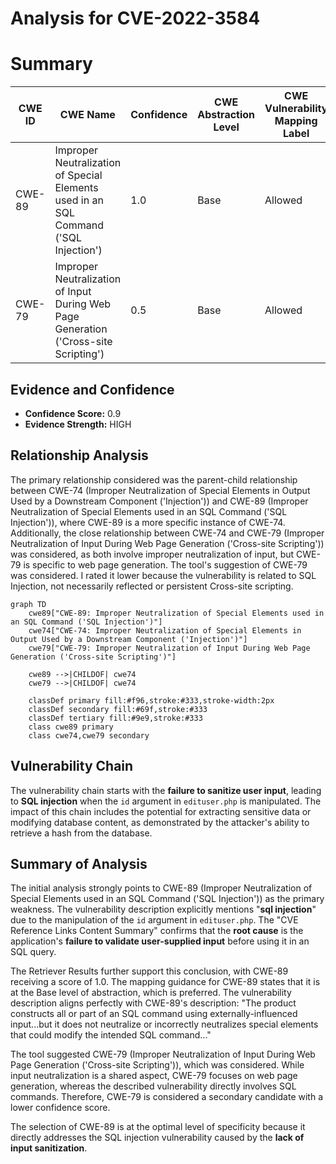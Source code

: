# Analysis for CVE-2022-3584

# Summary
| CWE ID | CWE Name | Confidence | CWE Abstraction Level | CWE Vulnerability Mapping Label | CWE-Vulnerability Mapping Notes |
|---|---|---|---|---|---|
| CWE-89 | Improper Neutralization of Special Elements used in an SQL Command ('SQL Injection') | 1.0 | Base | Allowed | Primary CWE |
| CWE-79 | Improper Neutralization of Input During Web Page Generation ('Cross-site Scripting') | 0.5 | Base | Allowed | Secondary Candidate |

## Evidence and Confidence

*   **Confidence Score:** 0.9
*   **Evidence Strength:** HIGH

## Relationship Analysis
The primary relationship considered was the parent-child relationship between CWE-74 (Improper Neutralization of Special Elements in Output Used by a Downstream Component ('Injection')) and CWE-89 (Improper Neutralization of Special Elements used in an SQL Command ('SQL Injection')), where CWE-89 is a more specific instance of CWE-74. Additionally, the close relationship between CWE-74 and CWE-79 (Improper Neutralization of Input During Web Page Generation ('Cross-site Scripting')) was considered, as both involve improper neutralization of input, but CWE-79 is specific to web page generation. The tool's suggestion of CWE-79 was considered. I rated it lower because the vulnerability is related to SQL Injection, not necessarily reflected or persistent Cross-site scripting.

```mermaid
graph TD
    cwe89["CWE-89: Improper Neutralization of Special Elements used in an SQL Command ('SQL Injection')"]
    cwe74["CWE-74: Improper Neutralization of Special Elements in Output Used by a Downstream Component ('Injection')"]
    cwe79["CWE-79: Improper Neutralization of Input During Web Page Generation ('Cross-site Scripting')"]

    cwe89 -->|CHILDOF| cwe74
    cwe79 -->|CHILDOF| cwe74

    classDef primary fill:#f96,stroke:#333,stroke-width:2px
    classDef secondary fill:#69f,stroke:#333
    classDef tertiary fill:#9e9,stroke:#333
    class cwe89 primary
    class cwe74,cwe79 secondary
```

## Vulnerability Chain
The vulnerability chain starts with the **failure to sanitize user input**, leading to **SQL injection** when the `id` argument in `edituser.php` is manipulated. The impact of this chain includes the potential for extracting sensitive data or modifying database content, as demonstrated by the attacker's ability to retrieve a hash from the database.

## Summary of Analysis
The initial analysis strongly points to CWE-89 (Improper Neutralization of Special Elements used in an SQL Command ('SQL Injection')) as the primary weakness. The vulnerability description explicitly mentions "**sql injection**" due to the manipulation of the `id` argument in `edituser.php`. The "CVE Reference Links Content Summary" confirms that the **root cause** is the application's **failure to validate user-supplied input** before using it in an SQL query.

The Retriever Results further support this conclusion, with CWE-89 receiving a score of 1.0. The mapping guidance for CWE-89 states that it is at the Base level of abstraction, which is preferred. The vulnerability description aligns perfectly with CWE-89's description: "The product constructs all or part of an SQL command using externally-influenced input...but it does not neutralize or incorrectly neutralizes special elements that could modify the intended SQL command..."

The tool suggested CWE-79 (Improper Neutralization of Input During Web Page Generation ('Cross-site Scripting')), which was considered. While input neutralization is a shared aspect, CWE-79 focuses on web page generation, whereas the described vulnerability directly involves SQL commands. Therefore, CWE-79 is considered a secondary candidate with a lower confidence score.

The selection of CWE-89 is at the optimal level of specificity because it directly addresses the SQL injection vulnerability caused by the **lack of input sanitization**.